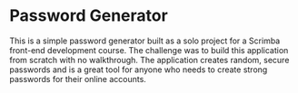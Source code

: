 # Password Generator

This is a simple password generator built as a solo project for a Scrimba front-end development course. The challenge was to build this application from scratch with no walkthrough. The application creates random, secure passwords and is a great tool for anyone who needs to create strong passwords for their online accounts.
